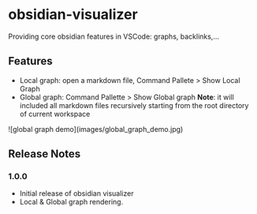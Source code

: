 # obsidian-visualizer  
 
Providing core obsidian features in VSCode: graphs, backlinks,...


## Features 

- Local graph: open a markdown file, Command Pallete > Show Local Graph 
- Global graph: Command Pallette > Show Global graph 
**Note**: it will included all markdown files recursively starting from the root directory of current workspace


\!\[global graph demo\]\(images/global_graph_demo.jpg)




## Release Notes 

### 1.0.0

- Initial release of obsidian visualizer
- Local & Global graph rendering.

